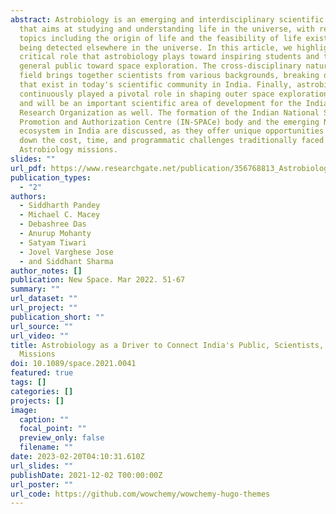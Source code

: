 ```yaml
---
abstract: Astrobiology is an emerging and interdisciplinary scientific field
  that aims at studying and understanding life in the universe, with research
  topics including the origin of life and the feasibility of life existing and
  being detected elsewhere in the universe. In this article, we highlight the
  critical role that astrobiology plays toward inspiring students and the
  general public toward space exploration. The cross-disciplinary nature of the
  field brings together scientists from various backgrounds, breaking down silos
  that exist in today's scientific community in India. Finally, astrobiology has
  continuously played a pivotal role in shaping outer space exploration programs
  and will be an important scientific area of development for the Indian Space
  Research Organization as well. The formation of the Indian National Space
  Promotion and Authorization Centre (IN-SPACe) body and the emerging New Space
  ecosystem in India are discussed, as they offer unique opportunities to bring
  down the cost, time, and programmatic challenges traditionally faced by
  Astrobiology missions.
slides: ""
url_pdf: https://www.researchgate.net/publication/356768813_Astrobiology_as_a_Driver_to_Connect_India's_Public_Scientists_and_Space_Missions
publication_types:
  - "2"
authors:
  - Siddharth Pandey
  - Michael C. Macey
  - Debashree Das
  - Anurup Mohanty
  - Satyam Tiwari
  - Jovel Varghese Jose
  - and Siddhant Sharma
author_notes: []
publication: New Space. Mar 2022. 51-67
summary: ""
url_dataset: ""
url_project: ""
publication_short: ""
url_source: ""
url_video: ""
title: Astrobiology as a Driver to Connect India's Public, Scientists, and Space
  Missions
doi: 10.1089/space.2021.0041
featured: true
tags: []
categories: []
projects: []
image:
  caption: ""
  focal_point: ""
  preview_only: false
  filename: ""
date: 2023-02-20T04:10:31.610Z
url_slides: ""
publishDate: 2021-12-02 T00:00:00Z
url_poster: ""
url_code: https://github.com/wowchemy/wowchemy-hugo-themes
---
```

